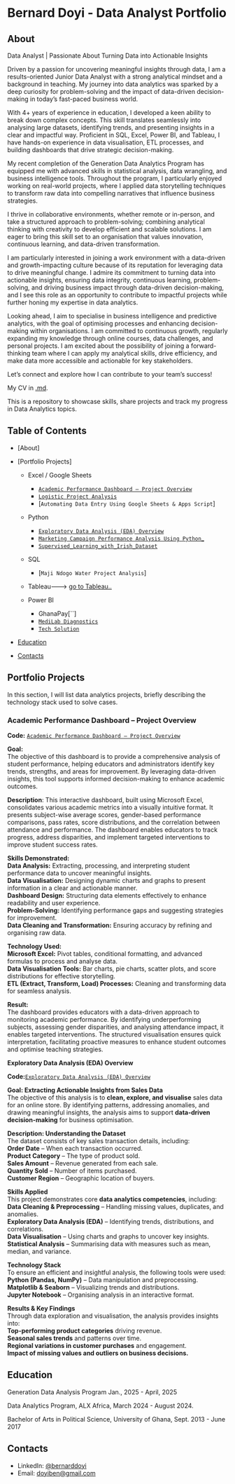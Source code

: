 # Bernard Doyi - Data Analyst Portfolio
## About
Data Analyst | Passionate About Turning Data into Actionable Insights

Driven by a passion for uncovering meaningful insights through data, I am a results-oriented Junior Data Analyst with a strong analytical mindset and a background in teaching. My journey into data analytics was sparked by a deep curiosity for problem-solving and the impact of data-driven decision-making in today’s fast-paced business world.

With 4+ years of experience in education, I developed a keen ability to break down complex concepts. This skill translates seamlessly into analysing large datasets, identifying trends, and presenting insights in a clear and impactful way. Proficient in SQL, Excel, Power BI, and Tableau, I have hands-on experience in data visualisation, ETL processes, and building dashboards that drive strategic decision-making.

My recent completion of the Generation Data Analytics Program has equipped me with advanced skills in statistical analysis, data wrangling, and business intelligence tools. Throughout the program, I particularly enjoyed working on real-world projects, where I applied data storytelling techniques to transform raw data into compelling narratives that influence business strategies.

I thrive in collaborative environments, whether remote or in-person, and take a structured approach to problem-solving; combining analytical thinking with creativity to develop efficient and scalable solutions. I am eager to bring this skill set to an organisation that values innovation, continuous learning, and data-driven transformation.

I am particularly interested in joining a work environment with a data-driven and growth-impacting culture  because of its reputation for leveraging data to drive meaningful change. I admire its commitment to turning data into actionable insights, ensuring data integrity, continuous learning, problem-solving, and driving business impact through data-driven decision-making, and I see this role as an opportunity to contribute to impactful projects while further honing my expertise in data analytics.

Looking ahead, I aim to specialise in business intelligence and predictive analytics, with the goal of optimising processes and enhancing decision-making within organisations. I am committed to continuous growth, regularly expanding my knowledge through online courses, data challenges, and personal projects.
I am excited about the possibility of joining a forward-thinking team where I can apply my analytical skills, drive efficiency, and make data more accessible and actionable for key stakeholders.

Let’s connect and explore how I can contribute to your team’s success!


My CV in [.md](https://github.com/Top-BenBen/portfolio./blob/9b2843cf493b29bf79bccff6ce2d4639fa91016b/BERNARD%20DOYI%2C%20DATA%20ANALYST%20RESUME%20-%20Bernard%20Doyi.md).

This is a repository to showcase skills, share projects and track my progress in Data Analytics topics.

## Table of Contents
- [About]
- [Portfolio Projects]
  - Excel / Google Sheets
    - [`Academic Performance Dashboard – Project Overview`](https://github.com/Top-BenBen/PortfolioProjects/tree/05ba98cd29727daaf59f9e17e67603e2c4da7b46)
    - [`Logistic Project Analysis`](https://www.linkedin.com/posts/bernarddoyi_powerpivot-excelanalytics-datamodeling-activity-7335467190277632000-y9o4?utm_source=share&utm_medium=member_desktop&rcm=ACoAADDope0B01xy4gScdHiISQvOqirkQgaO2Sk)
    - [`Automating Data Entry Using Google Sheets & Apps Script`]
      
  - Python
    - [`Exploratory Data Analysis (EDA) Overview`](https://github.com/Top-BenBen/PortfolioProjects/blob/fd60e2fd7495284610abcded33397132c26382ef/EDA_Assessment_Activity.ipynb)
    - [`Marketing Campaign Performance Analysis Using Python`_](https://github.com/Top-BenBen/PortfolioProjects/blob/main/Marketing%20Campaign%20Performance%20Analysi.ipynb)
    - [`Supervised_Learning_with_Irish_Dataset`](https://github.com/Top-BenBen/PortfolioProjects/blob/main/Supervised_Learning_with_Irish_Dataset.ipynb)
      
  - SQL
    - [`Maji Ndogo Water Project Analysis`]
    
  - Tableau---> [go to Tableau..](https://public.tableau.com/app/profile/bernard.doyi/vizzes)
    
  - Power BI
    - GhanaPay[``]
    - [`MediLab Diagnostics`](https://www.linkedin.com/posts/bernarddoyi_transforming-healthcare-data-into-strategic-activity-7316146364504002562-XiNB?utm_source=share&utm_medium=member_desktop&rcm=ACoAADDope0B01xy4gScdHiISQvOqirkQgaO2Sk)
    - [`Tech Solution`](https://www.linkedin.com/posts/bernarddoyi_generationghana-dataanalytics-freelancing-activity-7325321092414201856-U7eg?utm_source=share&utm_medium=member_desktop&rcm=ACoAADDope0B01xy4gScdHiISQvOqirkQgaO2Sk)
  
- [Education](https://github.com/Top-BenBen/Portfolio/blob/d05521b2eee83b4fffdb5a04c83693d127c5ce1d/README.md#Education)  
- [Contacts](https://github.com/Top-BenBen/Portfolio/blob/d05521b2eee83b4fffdb5a04c83693d127c5ce1d/README.md#Contacts)
  
## Portfolio Projects
In this section, I will list data analytics projects, briefly describing the technology stack used to solve cases.

### **Academic Performance Dashboard – Project Overview**
**Code:** [`Academic Performance Dashboard – Project Overview`](https://github.com/Top-BenBen/PortfolioProjects/tree/05ba98cd29727daaf59f9e17e67603e2c4da7b46)  

**Goal:**  
The objective of this dashboard is to provide a comprehensive analysis of student performance, helping educators and administrators identify key trends, strengths, and areas for improvement. By leveraging data-driven insights, this tool supports informed decision-making to enhance academic outcomes.  

**Description**:
This interactive dashboard, built using Microsoft Excel, consolidates various academic metrics into a visually intuitive format. It presents subject-wise average scores, gender-based performance comparisons, pass rates, score distributions, and the correlation between attendance and performance. The dashboard enables educators to track progress, address disparities, and implement targeted interventions to improve student success rates.  

**Skills Demonstrated:**  
  **Data Analysis:** Extracting, processing, and interpreting student performance data to uncover meaningful insights.  
  **Data Visualisation:** Designing dynamic charts and graphs to present information in a clear and actionable manner.  
  **Dashboard Design:** Structuring data elements effectively to enhance readability and user experience.  
  **Problem-Solving:** Identifying performance gaps and suggesting strategies for improvement.  
  **Data Cleaning and Transformation:** Ensuring accuracy by refining and organising raw data.  

**Technology Used:**  
  **Microsoft Excel:** Pivot tables, conditional formatting, and advanced formulas to process and analyse data.  
  **Data Visualisation Tools:** Bar charts, pie charts, scatter plots, and score distributions for effective storytelling.  
  **ETL (Extract, Transform, Load) Processes:** Cleaning and transforming data for seamless analysis.  

**Result:**  
The dashboard provides educators with a data-driven approach to monitoring academic performance. By identifying underperforming subjects, assessing gender disparities, and analysing attendance impact, it enables targeted interventions. The structured visualisation ensures quick interpretation, facilitating proactive measures to enhance student outcomes and optimise teaching strategies.  

**Exploratory Data Analysis (EDA) Overview** 

**Code:**[`Exploratory Data Analysis (EDA) Overview`](https://github.com/Top-BenBen/PortfolioProjects/blob/fd60e2fd7495284610abcded33397132c26382ef/EDA_Assessment_Activity.ipynb)

**Goal: Extracting Actionable Insights from Sales Data**  
The objective of this analysis is to **clean, explore, and visualise** sales data for an online store. By identifying patterns, addressing anomalies, and drawing meaningful insights, the analysis aims to support **data-driven decision-making** for business optimisation.  

**Description: Understanding the Dataset**  
The dataset consists of key sales transaction details, including:  
**Order Date** – When each transaction occurred.  
**Product Category** – The type of product sold.  
**Sales Amount** – Revenue generated from each sale.  
**Quantity Sold** – Number of items purchased.  
**Customer Region** – Geographic location of buyers.   

**Skills Applied**  
This project demonstrates core **data analytics competencies**, including:  
**Data Cleaning & Preprocessing** – Handling missing values, duplicates, and anomalies.  
**Exploratory Data Analysis (EDA)** – Identifying trends, distributions, and correlations.  
**Data Visualisation** – Using charts and graphs to uncover key insights.  
**Statistical Analysis** – Summarising data with measures such as mean, median, and variance.  

**Technology Stack**  
To ensure an efficient and insightful analysis, the following tools were used:  
**Python (Pandas, NumPy)** – Data manipulation and preprocessing.  
**Matplotlib & Seaborn** – Visualizing trends and distributions.  
**Jupyter Notebook** – Organising analysis in an interactive format.  

**Results & Key Findings**  
Through data exploration and visualisation, the analysis provides insights into:  
**Top-performing product categories** driving revenue.  
**Seasonal sales trends** and patterns over time.  
**Regional variations in customer purchases** and engagement.  
**Impact of missing values and outliers on business decisions.**  
 


## Education
Generation Data Analysis Program Jan., 2025 - April, 2025

Data Analytics Program, ALX Africa, March 2024 - August 2024.

Bachelor of Arts in Political Science, University of Ghana, Sept. 2013 - June 2017          

## Contacts
- LinkedIn: [@bernarddoyi](https://www.linkedin.com/in/bernarddoyi/)
- Email: doyiben@gmail.com
